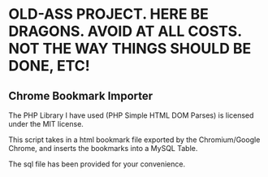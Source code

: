 OLD-ASS PROJECT. HERE BE DRAGONS. AVOID AT ALL COSTS. NOT THE WAY THINGS SHOULD BE DONE, ETC!
=============================================================================================


Chrome Bookmark Importer
------------------------
The PHP Library I have used (PHP Simple HTML DOM Parses) is licensed under the MIT license.

This script takes in a html bookmark file exported by the Chromium/Google Chrome, and inserts the bookmarks into a MySQL Table.

The sql file has been provided for your convenience.

